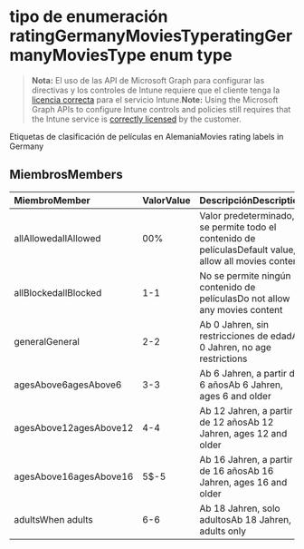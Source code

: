 # <a name="ratinggermanymoviestype-enum-type"></a><span data-ttu-id="8f065-101">tipo de enumeración ratingGermanyMoviesType</span><span class="sxs-lookup"><span data-stu-id="8f065-101">ratingGermanyMoviesType enum type</span></span>

> <span data-ttu-id="8f065-102">**Nota:** El uso de las API de Microsoft Graph para configurar las directivas y los controles de Intune requiere que el cliente tenga la [licencia correcta](https://go.microsoft.com/fwlink/?linkid=839381) para el servicio Intune.</span><span class="sxs-lookup"><span data-stu-id="8f065-102">**Note:** Using the Microsoft Graph APIs to configure Intune controls and policies still requires that the Intune service is [correctly licensed](https://go.microsoft.com/fwlink/?linkid=839381) by the customer.</span></span>

<span data-ttu-id="8f065-103">Etiquetas de clasificación de películas en Alemania</span><span class="sxs-lookup"><span data-stu-id="8f065-103">Movies rating labels in Germany</span></span>
## <a name="members"></a><span data-ttu-id="8f065-104">Miembros</span><span class="sxs-lookup"><span data-stu-id="8f065-104">Members</span></span>
|<span data-ttu-id="8f065-105">Miembro</span><span class="sxs-lookup"><span data-stu-id="8f065-105">Member</span></span>|<span data-ttu-id="8f065-106">Valor</span><span class="sxs-lookup"><span data-stu-id="8f065-106">Value</span></span>|<span data-ttu-id="8f065-107">Descripción</span><span class="sxs-lookup"><span data-stu-id="8f065-107">Description</span></span>|
|:---|:---|:---|
|<span data-ttu-id="8f065-108">allAllowed</span><span class="sxs-lookup"><span data-stu-id="8f065-108">allAllowed</span></span>|<span data-ttu-id="8f065-109">0</span><span class="sxs-lookup"><span data-stu-id="8f065-109">0%</span></span>|<span data-ttu-id="8f065-110">Valor predeterminado, se permite todo el contenido de películas</span><span class="sxs-lookup"><span data-stu-id="8f065-110">Default value, allow all movies content</span></span>|
|<span data-ttu-id="8f065-111">allBlocked</span><span class="sxs-lookup"><span data-stu-id="8f065-111">allBlocked</span></span>|<span data-ttu-id="8f065-112">1</span><span class="sxs-lookup"><span data-stu-id="8f065-112">-1</span></span>|<span data-ttu-id="8f065-113">No se permite ningún contenido de películas</span><span class="sxs-lookup"><span data-stu-id="8f065-113">Do not allow any movies content</span></span>|
|<span data-ttu-id="8f065-114">general</span><span class="sxs-lookup"><span data-stu-id="8f065-114">General</span></span>|<span data-ttu-id="8f065-115">2</span><span class="sxs-lookup"><span data-stu-id="8f065-115">-2</span></span>|<span data-ttu-id="8f065-116">Ab 0 Jahren, sin restricciones de edad</span><span class="sxs-lookup"><span data-stu-id="8f065-116">Ab 0 Jahren, no age restrictions</span></span>|
|<span data-ttu-id="8f065-117">agesAbove6</span><span class="sxs-lookup"><span data-stu-id="8f065-117">agesAbove6</span></span>|<span data-ttu-id="8f065-118">3</span><span class="sxs-lookup"><span data-stu-id="8f065-118">-3</span></span>|<span data-ttu-id="8f065-119">Ab 6 Jahren, a partir de 6 años</span><span class="sxs-lookup"><span data-stu-id="8f065-119">Ab 6 Jahren, ages 6 and older</span></span>|
|<span data-ttu-id="8f065-120">agesAbove12</span><span class="sxs-lookup"><span data-stu-id="8f065-120">agesAbove12</span></span>|<span data-ttu-id="8f065-121">4</span><span class="sxs-lookup"><span data-stu-id="8f065-121">-4</span></span>|<span data-ttu-id="8f065-122">Ab 12 Jahren, a partir de 12 años</span><span class="sxs-lookup"><span data-stu-id="8f065-122">Ab 12 Jahren, ages 12 and older</span></span>|
|<span data-ttu-id="8f065-123">agesAbove16</span><span class="sxs-lookup"><span data-stu-id="8f065-123">agesAbove16</span></span>|<span data-ttu-id="8f065-124">5</span><span class="sxs-lookup"><span data-stu-id="8f065-124">$-5</span></span>|<span data-ttu-id="8f065-125">Ab 16 Jahren, a partir de 16 años</span><span class="sxs-lookup"><span data-stu-id="8f065-125">Ab 16 Jahren, ages 16 and older</span></span>|
|<span data-ttu-id="8f065-126">adults</span><span class="sxs-lookup"><span data-stu-id="8f065-126">When adults</span></span>|<span data-ttu-id="8f065-127">6</span><span class="sxs-lookup"><span data-stu-id="8f065-127">-6</span></span>|<span data-ttu-id="8f065-128">Ab 18 Jahren, solo adultos</span><span class="sxs-lookup"><span data-stu-id="8f065-128">Ab 18 Jahren, adults only</span></span>|








